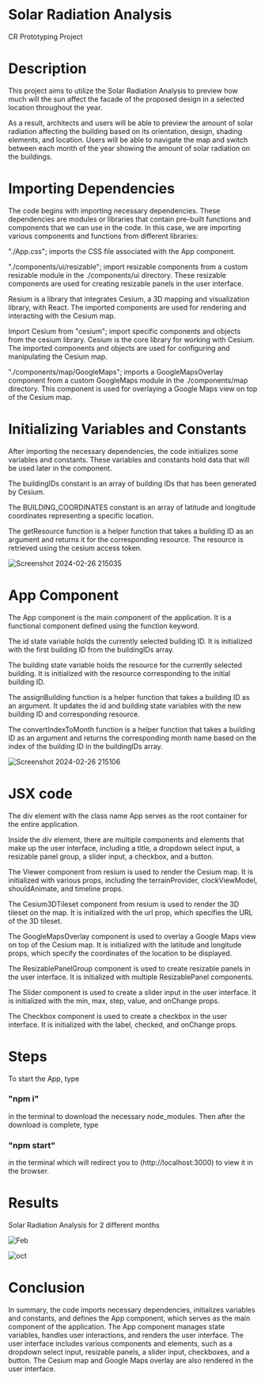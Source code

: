 # Solar Radiation Analysis
CR Prototyping Project

# Description 
This project aims to utilize the Solar Radiation Analysis to preview how much will the sun affect the facade of the proposed design in a selected location throughout the year.

As a result, architects and users will be able to preview the amount of solar radiation affecting the building based on its orientation, design, shading elements, and location. Users will be able to navigate the map and switch between each month of the year showing the amount of solar radiation on the buildings.

# Importing Dependencies
The code begins with importing necessary dependencies. These dependencies are modules or libraries that contain pre-built functions and components that we can use in the code. In this case, we are importing various components and functions from different libraries:

"./App.css"; imports the CSS file associated with the App component.

"./components/ui/resizable"; import resizable components from a custom resizable module in the ./components/ui directory. These resizable components are used for creating resizable panels in the user interface.

Resium is a library that integrates Cesium, a 3D mapping and visualization library, with React. The imported components are used for rendering and interacting with the Cesium map.

Import Cesium from "cesium"; import specific components and objects from the cesium library. Cesium is the core library for working with Cesium. The imported components and objects are used for configuring and manipulating the Cesium map.

"./components/map/GoogleMaps"; imports a GoogleMapsOverlay component from a custom GoogleMaps module in the ./components/map directory. This component is used for overlaying a Google Maps view on top of the Cesium map.

# Initializing Variables and Constants
After importing the necessary dependencies, the code initializes some variables and constants. These variables and constants hold data that will be used later in the component.

The buildingIDs constant is an array of building IDs that has been generated by Cesium.

The BUILDING_COORDINATES constant is an array of latitude and longitude coordinates representing a specific location.

The getResource function is a helper function that takes a building ID as an argument and returns it for the corresponding resource. The resource is retrieved using the cesium access token.

![Screenshot 2024-02-26 215035](https://github.com/Omarabdelaal97/CR_Prototyping_Project/assets/122699912/cc2ac20a-19a6-4750-a000-906f20d81f17)

# App Component
The App component is the main component of the application. It is a functional component defined using the function keyword.

The id state variable holds the currently selected building ID. It is initialized with the first building ID from the buildingIDs array.

The building state variable holds the resource for the currently selected building. It is initialized with the resource corresponding to the initial building ID.

The assignBuilding function is a helper function that takes a building ID as an argument. It updates the id and building state variables with the new building ID and corresponding resource.

The convertIndexToMonth function is a helper function that takes a building ID as an argument and returns the corresponding month name based on the index of the building ID in the buildingIDs array.

![Screenshot 2024-02-26 215106](https://github.com/Omarabdelaal97/CR_Prototyping_Project/assets/122699912/82165666-fece-4f16-85e5-76a243a409ea)

# JSX code

The div element with the class name App serves as the root container for the entire application.

Inside the div element, there are multiple components and elements that make up the user interface, including a title, a dropdown select input, a resizable panel group, a slider input, a checkbox, and a button.

The Viewer component from resium is used to render the Cesium map. It is initialized with various props, including the terrainProvider, clockViewModel, shouldAnimate, and timeline props.

The Cesium3DTileset component from resium is used to render the 3D tileset on the map. It is initialized with the url prop, which specifies the URL of the 3D tileset.

The GoogleMapsOverlay component is used to overlay a Google Maps view on top of the Cesium map. It is initialized with the latitude and longitude props, which specify the coordinates of the location to be displayed.

The ResizablePanelGroup component is used to create resizable panels in the user interface. It is initialized with multiple ResizablePanel components.

The Slider component is used to create a slider input in the user interface. It is initialized with the min, max, step, value, and onChange props.

The Checkbox component is used to create a checkbox in the user interface. It is initialized with the label, checked, and onChange props.

# Steps

To start the App, type 
### "npm i"
in the terminal to download the necessary node_modules. Then after the download is complete, type
### "npm start"
in the terminal which will redirect you to (http://localhost:3000) to view it in the browser.

# Results

Solar Radiation Analysis for 2 different months

![Feb](https://github.com/Omarabdelaal97/CR_Prototyping_Project/assets/122699912/1ef2dd70-041a-4a7c-8d69-334ce84ce526)

![oct](https://github.com/Omarabdelaal97/CR_Prototyping_Project/assets/122699912/06043ae1-4b82-4d50-a70c-75ba15599209)

# Conclusion
In summary, the code imports necessary dependencies, initializes variables and constants, and defines the App component, which serves as the main component of the application. The App component manages state variables, handles user interactions, and renders the user interface. The user interface includes various components and elements, such as a dropdown select input, resizable panels, a slider input, checkboxes, and a button. The Cesium map and Google Maps overlay are also rendered in the user interface.
